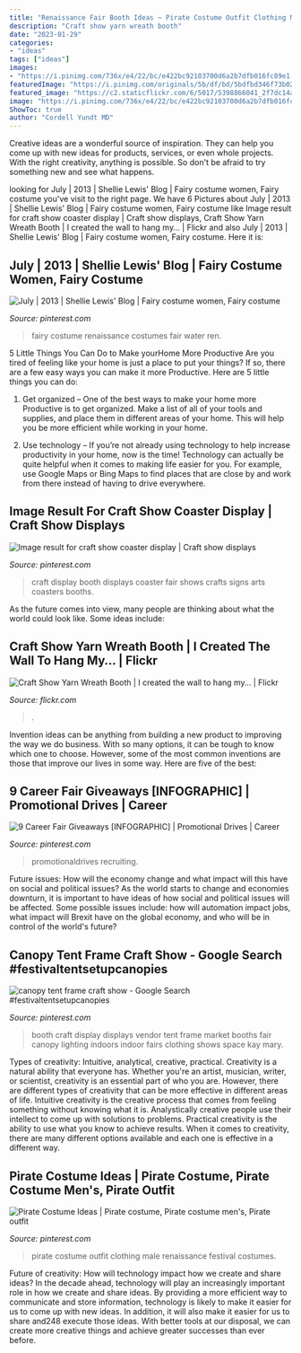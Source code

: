 ```yaml
---
title: "Renaissance Fair Booth Ideas ~ Pirate Costume Outfit Clothing Male Renaissance Festival Costumes"
description: "Craft show yarn wreath booth"
date: "2023-01-29"
categories:
- "ideas"
tags: ["ideas"]
images:
- "https://i.pinimg.com/736x/e4/22/bc/e422bc92103700d6a2b7dfb016fc89e1.jpg"
featuredImage: "https://i.pinimg.com/originals/5b/df/bd/5bdfbd346f73b0273f54b2a06448f57a.jpg"
featured_image: "https://c2.staticflickr.com/6/5017/5398866041_2f7dc14aa1_b.jpg"
image: "https://i.pinimg.com/736x/e4/22/bc/e422bc92103700d6a2b7dfb016fc89e1.jpg"
ShowToc: true
author: "Cordell Yundt MD"
---
```



Creative ideas are a wonderful source of inspiration. They can help you come up with new ideas for products, services, or even whole projects. With the right creativity, anything is possible. So don't be afraid to try something new and see what happens.

	

		
looking for July | 2013 | Shellie Lewis&#039; Blog | Fairy costume women, Fairy costume you've visit to the right page. We have 6 Pictures about July | 2013 | Shellie Lewis&#039; Blog | Fairy costume women, Fairy costume like Image result for craft show coaster display | Craft show displays, Craft Show Yarn Wreath Booth | I created the wall to hang my… | Flickr and also July | 2013 | Shellie Lewis&#039; Blog | Fairy costume women, Fairy costume. Here it is:
		
    
## July | 2013 | Shellie Lewis&#039; Blog | Fairy Costume Women, Fairy Costume

<img loading=lazy src="https://i.pinimg.com/originals/5b/df/bd/5bdfbd346f73b0273f54b2a06448f57a.jpg" onerror="this.onerror=null;this.src='https://tse2.mm.bing.net/th?id=OIP.IGzGMPKHEkIH2Acs9UOq0wHaJ4&amp;pid=15.1';" alt="July | 2013 | Shellie Lewis&#039; Blog | Fairy costume women, Fairy costume">

_Source: pinterest.com_

>fairy costume renaissance costumes fair water ren. 

	

5 Little Things You Can Do to Make yourHome More Productive
Are you tired of feeling like your home is just a place to put your things? If so, there are a few easy ways you can make it more Productive. Here are 5 little things you can do:
1. Get organized – One of the best ways to make your home more Productive is to get organized. Make a list of all of your tools and supplies, and place them in different areas of your home. This will help you be more efficient while working in your home.

2. Use technology – If you’re not already using technology to help increase productivity in your home, now is the time! Technology can actually be quite helpful when it comes to making life easier for you. For example, use Google Maps or Bing Maps to find places that are close by and work from there instead of having to drive everywhere.


    
## Image Result For Craft Show Coaster Display | Craft Show Displays

<img loading=lazy src="https://i.pinimg.com/736x/bc/8b/1a/bc8b1a56e9e7d8adb846082cac9b3325.jpg" onerror="this.onerror=null;this.src='https://tse4.mm.bing.net/th?id=OIP.yApO2BifzfRRtLh_ObVkNgHaLI&amp;pid=15.1';" alt="Image result for craft show coaster display | Craft show displays">

_Source: pinterest.com_

>craft display booth displays coaster fair shows crafts signs arts coasters booths. 

	

As the future comes into view, many people are thinking about what the world could look like. Some ideas include: 

    
## Craft Show Yarn Wreath Booth | I Created The Wall To Hang My… | Flickr

<img loading=lazy src="https://c2.staticflickr.com/6/5017/5398866041_2f7dc14aa1_b.jpg" onerror="this.onerror=null;this.src='https://tse3.mm.bing.net/th?id=OIP.51MdLwHDw9nwM88srBogHgHaFj&amp;pid=15.1';" alt="Craft Show Yarn Wreath Booth | I created the wall to hang my… | Flickr">

_Source: flickr.com_

>. 

	

Invention ideas can be anything from building a new product to improving the way we do business. With so many options, it can be tough to know which one to choose. However, some of the most common inventions are those that improve our lives in some way. Here are five of the best: 

    
## 9 Career Fair Giveaways [INFOGRAPHIC] | Promotional Drives | Career

<img loading=lazy src="https://i.pinimg.com/736x/fd/31/75/fd3175046031d42be0a0c6d5e470c88b.jpg" onerror="this.onerror=null;this.src='https://tse4.mm.bing.net/th?id=OIP.fQk2Rgd0lLE0-9fod4UNpgHaRI&amp;pid=15.1';" alt="9 Career Fair Giveaways [INFOGRAPHIC] | Promotional Drives | Career">

_Source: pinterest.com_

>promotionaldrives recruiting. 

	

Future issues: How will the economy change and what impact will this have on social and political issues?
As the world starts to change and economies downturn, it is important to have ideas of how social and political issues will be affected. Some possible issues include: how will automation impact jobs, what impact will Brexit have on the global economy, and who will be in control of the world's future?

    
## Canopy Tent Frame Craft Show - Google Search #festivaltentsetupcanopies

<img loading=lazy src="https://i.pinimg.com/736x/e4/22/bc/e422bc92103700d6a2b7dfb016fc89e1.jpg" onerror="this.onerror=null;this.src='https://tse3.mm.bing.net/th?id=OIP.ir8_qgM5M7_mfBVUuxEZEQHaJ4&amp;pid=15.1';" alt="canopy tent frame craft show - Google Search #festivaltentsetupcanopies">

_Source: pinterest.com_

>booth craft display displays vendor tent frame market booths fair canopy lighting indoors indoor fairs clothing shows space kay mary. 

	

Types of creativity: Intuitive, analytical, creative, practical.
Creativity is a natural ability that everyone has. Whether you're an artist, musician, writer, or scientist, creativity is an essential part of who you are. However, there are different types of creativity that can be more effective in different areas of life. Intuitive creativity is the creative process that comes from feeling something without knowing what it is. Analystically creative people use their intellect to come up with solutions to problems. Practical creativity is the ability to use what you know to achieve results. When it comes to creativity, there are many different options available and each one is effective in a different way.

    
## Pirate Costume Ideas | Pirate Costume, Pirate Costume Men&#039;s, Pirate Outfit

<img loading=lazy src="https://i.pinimg.com/736x/5c/0a/ce/5c0ace10757f33b094d693852dfd2fcd.jpg" onerror="this.onerror=null;this.src='https://tse2.mm.bing.net/th?id=OIP.gsp8i0NIJ1ylSUUEXrofLQHaLH&amp;pid=15.1';" alt="Pirate Costume Ideas | Pirate costume, Pirate costume men&#039;s, Pirate outfit">

_Source: pinterest.com_

>pirate costume outfit clothing male renaissance festival costumes. 

	

Future of creativity: How will technology impact how we create and share ideas?
In the decade ahead, technology will play an increasingly important role in how we create and share ideas. By providing a more efficient way to communicate and store information, technology is likely to make it easier for us to come up with new ideas. In addition, it will also make it easier for us to share and248
execute those ideas. With better tools at our disposal, we can create more creative things and achieve greater successes than ever before.

